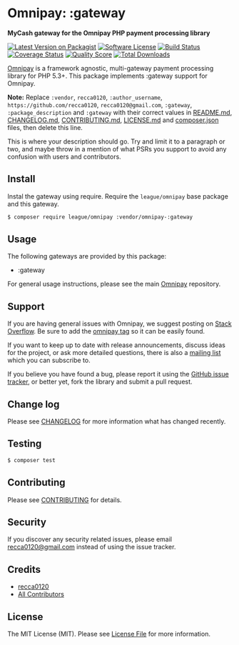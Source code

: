 # Omnipay: :gateway

**MyCash gateway for the Omnipay PHP payment processing library**

[![Latest Version on Packagist](https://img.shields.io/packagist/v/:vendor/omnipay-:gateway.svg?style=flat-square)](https://packagist.org/packages/:vendor/omnipay-:gateway)
[![Software License](https://img.shields.io/badge/license-MIT-brightgreen.svg?style=flat-square)](LICENSE.md)
[![Build Status](https://img.shields.io/travis/:vendor/omnipay-:gateway/master.svg?style=flat-square)](https://travis-ci.org/:vendor/omnipay-:gateway)
[![Coverage Status](https://img.shields.io/scrutinizer/coverage/g/:vendor/omnipay-:gateway.svg?style=flat-square)](https://scrutinizer-ci.com/g/:vendor/omnipay-:gateway/code-structure)
[![Quality Score](https://img.shields.io/scrutinizer/g/:vendor/omnipay-:gateway.svg?style=flat-square)](https://scrutinizer-ci.com/g/:vendor/omnipay-:gateway)
[![Total Downloads](https://img.shields.io/packagist/dt/:vendor/omnipay-:gateway.svg?style=flat-square)](https://packagist.org/packages/:vendor/omnipay-:gateway)


[Omnipay](https://github.com/thephpleague/omnipay) is a framework agnostic, multi-gateway payment
processing library for PHP 5.3+. This package implements :gateway support for Omnipay.

**Note:** Replace `:vendor`, `recca0120`, `:author_username`, `https://github.com/recca0120`, `recca0120@gmail.com`, `:gateway`, `:package_description` and `:gateway` with their correct values in [README.md](README.md), [CHANGELOG.md](CHANGELOG.md), [CONTRIBUTING.md](CONTRIBUTING.md), [LICENSE.md](LICENSE.md) and [composer.json](composer.json) files, then delete this line.

This is where your description should go. Try and limit it to a paragraph or two, and maybe throw in a mention of what
PSRs you support to avoid any confusion with users and contributors.

## Install

Instal the gateway using require. Require the `league/omnipay` base package and this gateway.

``` bash
$ composer require league/omnipay :vendor/omnipay-:gateway
```

## Usage

The following gateways are provided by this package:

 * :gateway

For general usage instructions, please see the main [Omnipay](https://github.com/thephpleague/omnipay) repository.

## Support

If you are having general issues with Omnipay, we suggest posting on
[Stack Overflow](http://stackoverflow.com/). Be sure to add the
[omnipay tag](http://stackoverflow.com/questions/tagged/omnipay) so it can be easily found.

If you want to keep up to date with release announcements, discuss ideas for the project,
or ask more detailed questions, there is also a [mailing list](https://groups.google.com/forum/#!forum/omnipay) which
you can subscribe to.

If you believe you have found a bug, please report it using the [GitHub issue tracker](https://github.com/:vendor/omnipay-:gateway/issues),
or better yet, fork the library and submit a pull request.

## Change log

Please see [CHANGELOG](CHANGELOG.md) for more information what has changed recently.

## Testing

``` bash
$ composer test
```

## Contributing

Please see [CONTRIBUTING](CONTRIBUTING.md) for details.

## Security

If you discover any security related issues, please email recca0120@gmail.com instead of using the issue tracker.

## Credits

- [recca0120](https://github.com/:author_username)
- [All Contributors](../../contributors)

## License

The MIT License (MIT). Please see [License File](LICENSE.md) for more information.
